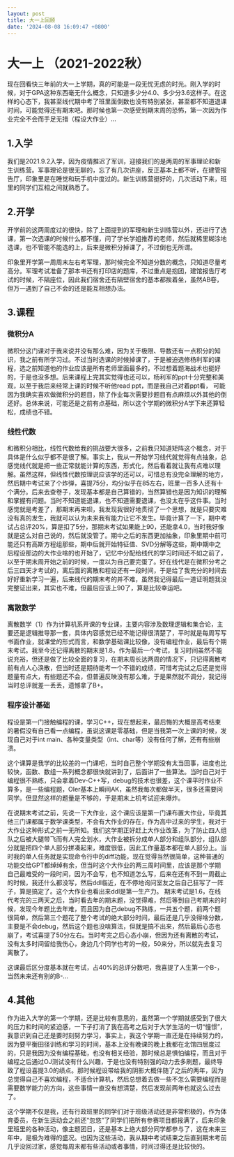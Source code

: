 ```yaml
---
layout: post
title: 大一上回顾
date: '2024-08-08 16:09:47 +0800'
---
```

# 大一上 （2021-2022秋）
现在回看快三年前的大一上学期，真的可能是一段无忧无虑的时光。刚入学的时候，对于GPA这种东西毫无什么概念，只知道多少分4.0、多少分3.6这样子。在这样的心态下，我甚至线代期中考了班里面倒数也没有特别紧张，甚至都不知道退课时间，可能觉得还有期末吧。那时候也第一次感受到期末周的恐怖，第一次因为作业完全不会而手足无措（程设大作业）...

## 1.入学
我们是2021.9.2入学，因为疫情推迟了军训，迎接我们的是两周的军事理论和新生训练营。军事理论是很无聊的，忘了有几次讲座，反正基本上都不听，在建管报告厅，印象里是在睡觉和玩手机中度过的。新生训练营挺好的，几次活动下来，班里的同学们互相之间就熟悉了。

## 2.开学
开学前的这两周度过的很快，除了上面提到的军理和新生训练营以外，还进行了选课，第一次选课的时候什么都不懂，问了学长学姐推荐的老师，然后就稀里糊涂地选课，也不管能不能选的上，后来是微积分掉课了，不过倒也无所谓。

印象里开学第一周周末左右考军理，那时候完全不知道分数的概念，只知道尽量考高分。军理考试准备了那本书还有打印店的题库，不过重点是抱团，建馆报告厅考试的时候，不隔座位，因此我们宿舍还有隔壁宿舍的基本都挨着坐，虽然AB卷，但万一遇到了自己不会的还是能互相想办法。

## 3.课程

### 微积分A
微积分这门课对于我来说并没有那么难，因为关于极限、导数还有一点积分的知识，我之前有所学习过。不过当时选课的时候掉课了，于是被迫选修杨利军的课程，选之前知道他的作业应该是所有老师里面最多的，不过想着题海战术也挺好的，于是也没多想。后来课程上完其实觉得也还可以，杨利军的ppt十分完整和美观，以至于我后来经常上课的时候不听他read ppt，而是我自己对着ppt看，   可能因为我确实喜欢做微积分的题目，除了作业每次需要抄题目有点麻烦以外其他的倒还好。总体来说，可能还是之前有点基础，所以这个学期的微积分A学下来还算轻松，成绩也不错。

### 线性代数
和微积分相比，线性代数给我的挑战要大很多，之前我只知道矩阵这个概念，对于具体是什么似乎都不是很了解。事实上，我从一开始学习线代就觉得有点抽象，总感觉线代就是把一些正常就能计算的东西，形式化，然后看着就让我有点难以理解。虽然这样，但线性代数按理说应该学的还可以，可惜总有没完全理解的地方，然后期中考试来了个炸弹，喜提75分，均分似乎在85左右，班里一百多人还有十个满分。后来去查卷子，发现基本都是自己算错的，当然算错也是因为知识的理解和掌握有问题。当时不知道能退课，也不知道需要退课，也没太在乎这件事。当时感觉就是考差了，那期末再来呗，我发现我很好地贯彻了一个思想，就是只要灾难没有真的发生，我就可以认为未来我有能力让它不发生。毕竟计算了一下，期中考试占总评20%，算是扣了5分，那期末考试如果能上90，还能拿4.0，当时我好像就是这么对自己说的，然后就没管了。期中之后的东西更加抽象，印象里期中前可能还只有高斯方程组那些，期中后就开始特征值、SVD分解等这些，期中期中之后程设那边的大作业啥的也开始了，记忆中分配给线代的学习时间还不如之前了，以至于期末周开始之前的时候，一度以为自己要完蛋了。好在线代是在微积分考之后三四天才考试的，离后面的离散和程设还有一段时间，于是给了我充分的时间去好好重新学习一遍，后来线代的期末考的并不难，虽然我记得最后一道证明题我没完整证出来，其实也不难，但最后应该上90了，算是比较幸运吧。

### 离散数学
离散数学（1）作为计算机系开课的专业课，主要内容涉及数理逻辑和集合论，主要还是逻辑推导那一套，具体内容感觉已经不能记得很清楚了，平时就是每周写写书面作业，就课堂的形式而言，和数学基础课比较像，没有编程作业，最后有个期末考试。我至今还记得离散的期末是1.8，作为最后一个考试，复习时间虽然不能说充裕，但还是做了比较全面的复习，在期末周长达两周的情况下，只记得离散考前有点人心涣散，但当时还是期待能考一个不错的成绩，可惜考完试之后还是觉得题量有点大，有些题还不会，但普遍反映没有那么难，于是果然就不调分，我记得当时总评就差一丢丢，遗憾拿了B+。

### 程序设计基础
程设是第一门接触编程的课，学习C++，现在想起来，最后悔的大概是高考结束的暑假没有自己看一点编程，虽说这课是零基础，但是当我第一次上课的时候，发现自己对于int main、各种变量类型（int、char等）没有任何了解，还有有些崩溃。

这个课算是我学的比较差的一门课吧，当时自己整个学期没有太当回事，进度也比较快，函数、数组一系列概念都很快就讲到了，后面讲了一些算法。当时自己对于编程很不熟练，只会拿着Dev-C++写，debug的技术也很差，这个课平时作业不算多，是一些编程题，OIer基本上瞬间AK，虽然我每次都做半天，很多还需要问同学。但显然这样的题量是不够的，于是期末上机考试迎来爆炸。

在说期末考试之前，先说一下大作业，这个课应该是第一门课布置大作业，毕竟其他三门课都属于数学课类型，不会有大作业的存在，作为高中过来的学生，我对于大作业这种形式之前一无所知。我们这学期正好赶上大作业改革，为了防止四人组队之后被大腿带飞而有人完全划水，大作业被拆分成单人部分和组队部分，组队部分就是把四个单人部分拼凑起来，难度很低，因此工作量基本都在单人部分上。当时我的单人任务就是实现命令行中的diff功能，现在觉得当然很简单，这种普通的功能交给GPT都绰绰有余，但当时这个大作业的两三周时间里，应该是那个学期自己最难受的一段时间，因为不会写，也不知道怎么写，后来在还有不到一周截止的时候，我还什么都没写，然后ddl临近，在不停地询问室友之后自己狂写了一阵子，算是搞定了。这个大作业也看出来ddl是第一生产力。
期末考试是1.6，在线代考完的三两天之后，当时看去年的期末题，没觉得难，然后等到自己考期末的时候，发现今年题比去年难，而且因为自己debug不熟练，一共五个题，前两个题很简单，然后第三个题花了整个考试的绝大部分时间，最后还是几乎没得啥分数，主要是不会debug，然后这个题也没啥算法，但就是搞不出来，然后最后心态也崩了，考试喜提了50分左右。当时考完之后心态小崩，但因为还有离散的考试，没有太多时间留给我伤心，身边几个同学也考的一般，50来分，所以就先去复习离散了。

这课最后区分度基本就在考试，占40%的总评分数吧，我喜提了人生第一个B-，当然未来还有别的B-...

## 4.其他
作为进入大学的第一个学期，还是比较有意思的，虽然第一个学期就感受到了很大的压力和时间的紧迫感，一下子打消了我在高考之后对于大学生活的一切“憧憬”，我意识到自己还是要时刻努力学习，事实上，我这个学期一直还是在持续努力的，因为要平衡田径训练和学习的时间，基本上没有晚课的晚上我都在北馆四层度过的，只是我因为没有编程基础，也没有相关经验，那时候总是惧怕编程，而且对于编程之后通过OJ测试没有什么兴趣，于是也没有特别强的动力去多刷题，最终导致了程设喜提3.0的绩点。那时候程设带给我的阴影大概伴随了之后的两年，因为总觉得自己不喜欢编程，不适合计算机，然后总想着去做一些不怎么需要编程而是需要数学能力的方向，这些事情一直没有想清楚，然后发现前两年也就这么过去了。

这个学期不仅是我，还有行政班里的同学们对于班级活动还是非常积极的，作为体育委员，在新生运动会之前还“忽悠”了同学们把所有参赛项目都报满了，后来印象里班里的各种活动，像主题团日，还是基本上绝大部分同学都参与了，这在未来三年中，是极为难得的盛况。也因为这些活动，我从期中考试结束之后直到期末考前几乎没回过家，感觉每周末都有些活动或者事情，时间过得还是比较快的。